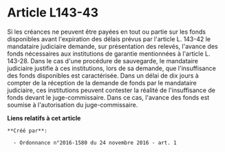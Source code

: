 # Article L143-43

Si les créances ne peuvent être payées en tout ou partie sur les fonds disponibles avant l'expiration des délais prévus par
l'article L. 143-42 le mandataire judiciaire demande, sur présentation des relevés, l'avance des fonds nécessaires aux
institutions de garantie mentionnées à l'article L. 143-28. Dans le cas d'une procédure de sauvegarde, le mandataire
judiciaire justifie à ces institutions, lors de sa demande, que l'insuffisance des fonds disponibles est caractérisée. Dans
un délai de dix jours à compter de la réception de la demande de fonds par le mandataire judiciaire, ces institutions peuvent
contester la réalité de l'insuffisance de fonds devant le juge-commissaire. Dans ce cas, l'avance des fonds est soumise à
l'autorisation du juge-commissaire.

**Liens relatifs à cet article**

	**Créé par**:

	  - Ordonnance n°2016-1580 du 24 novembre 2016 - art. 1
